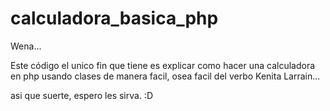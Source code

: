 # calculadora_basica_php

Wena...

Este código el unico fin que tiene es explicar como hacer una calculadora en php usando clases de manera facil, 
osea facil del verbo Kenita Larrain... 

asi que suerte, espero les sirva. :D 
